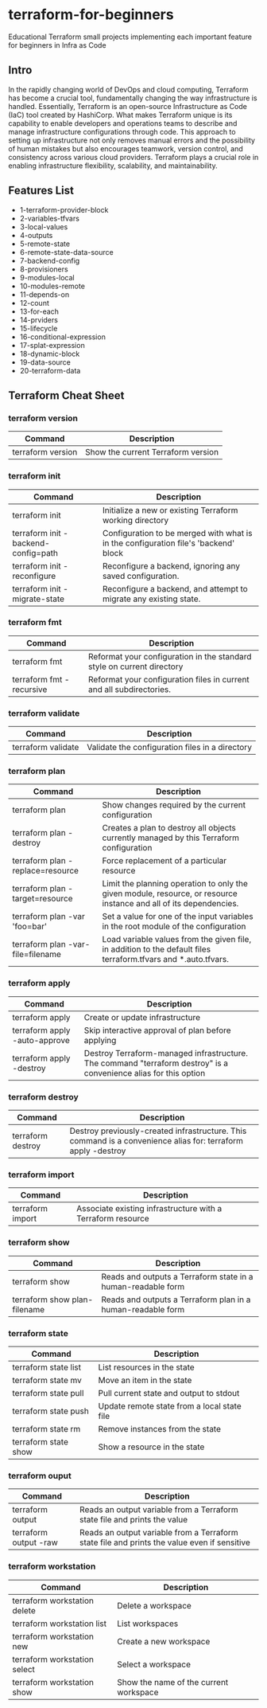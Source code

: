 # terraform-for-beginners
Educational Terraform small projects implementing each important feature for beginners in Infra as Code


## Intro
In the rapidly changing world of DevOps and cloud computing, Terraform has become a crucial tool, fundamentally changing the way infrastructure is handled.
Essentially, Terraform is an open-source Infrastructure as Code (IaC) tool created by HashiCorp.
What makes Terraform unique is its capability to enable developers and operations teams to describe and manage infrastructure configurations through code.
This approach to setting up infrastructure not only removes manual errors and the possibility of human mistakes but also encourages teamwork, version control, and consistency across various cloud providers.
Terraform plays a crucial role in enabling infrastructure flexibility, scalability, and maintainability.


## Features List
* 1-terraform-provider-block
* 2-variables-tfvars
* 3-local-values
* 4-outputs
* 5-remote-state
* 6-remote-state-data-source
* 7-backend-config
* 8-provisioners
* 9-modules-local
* 10-modules-remote
* 11-depends-on
* 12-count
* 13-for-each
* 14-prviders
* 15-lifecycle
* 16-conditional-expression
* 17-splat-expression
* 18-dynamic-block
* 19-data-source
* 20-terraform-data

## Terraform Cheat Sheet
### terraform version
| Command                   | Description    |
| -------                   | -----------    |
| terraform version         | Show the current Terraform version |

### terraform init
| Command                                 | Description |
| -------                                 | ----------- |
| terraform init                          | Initialize a new or existing Terraform working directory |
| terraform init -backend-config=path     | Configuration to be merged with what is in the configuration file's 'backend' block |
| terraform init -reconfigure             | Reconfigure a backend, ignoring any saved configuration. |
| terraform init -migrate-state           | Reconfigure a backend, and attempt to migrate any existing state. |

### terraform fmt
| Command                             | Description |
| -------                             | ----------- |
| terraform fmt                       | Reformat your configuration in the standard style on current directory |
| terraform fmt -recursive            | Reformat your configuration files in current and all subdirectories. |

### terraform validate
| Command                   | Description |
| -------                   | ----------- |
| terraform validate        | Validate the configuration files in a directory |

### terraform plan
| Command                               | Description |
| -------                               | ----------- |
| terraform plan                        | Show changes required by the current configuration |
| terraform plan -destroy               | Creates a plan to destroy all objects currently managed by this Terraform configuration |
| terraform plan -replace=resource      | Force replacement of a particular resource |
| terraform plan -target=resource       | Limit the planning operation to only the given module, resource, or resource instance and all of its dependencies. |
| terraform plan -var 'foo=bar'         | Set a value for one of the input variables in the root module of the configuration |
| terraform plan -var-file=filename     | Load variable values from the given file, in addition to the default files terraform.tfvars and *.auto.tfvars. |

### terraform apply
| Command                             | Description |
| -------                             | ----------- |
| terraform apply                     | Create or update infrastructure |
| terraform apply -auto-approve       | Skip interactive approval of plan before applying |
| terraform apply -destroy            | Destroy Terraform-managed infrastructure. The command "terraform destroy" is a convenience alias for this option |

### terraform destroy
| Command                   | Description |
| -------                   | ----------- |
| terraform destroy         | Destroy previously-created infrastructure. This command is a convenience alias for: terraform apply -destroy |

### terraform import
| Command                   | Description |
| -------                   | ----------- |
| terraform import          | Associate existing infrastructure with a Terraform resource |

### terraform show
| Command                            | Description |
| -------                            | ----------- |
| terraform show                     | Reads and outputs a Terraform state in a human-readable form |
| terraform show plan-filename       | Reads and outputs a Terraform plan in a human-readable form |

### terraform state
| Command                       | Description |
| -------                       | ----------- |
| terraform state list          | List resources in the state |
| terraform state mv            | Move an item in the state |
| terraform state pull          | Pull current state and output to stdout |
| terraform state push          | Update remote state from a local state file |
| terraform state rm            | Remove instances from the state |
| terraform state show          | Show a resource in the state |

### terraform ouput
| Command                   | Description |
| -------                   | ----------- |
| terraform output          | Reads an output variable from a Terraform state file and prints the value |
| terraform output -raw     | Reads an output variable from a Terraform state file and prints the value even if sensitive |

### terraform workstation
| Command                          | Description |
| -------                          | ----------- |
| terraform workstation delete     | Delete a workspace |
| terraform workstation list       | List workspaces |
| terraform workstation new        | Create a new workspace |
| terraform workstation select     | Select a workspace |
| terraform workstation show       | Show the name of the current workspace |
